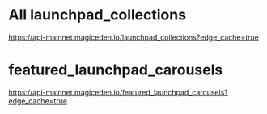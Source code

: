 # All launchpad_collections

https://api-mainnet.magiceden.io/launchpad_collections?edge_cache=true

# featured_launchpad_carousels

https://api-mainnet.magiceden.io/featured_launchpad_carousels?edge_cache=true
